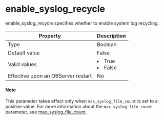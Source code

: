 enable_syslog_recycle
==========================================

enable_syslog_recycle specifies whether to enable system log recycling.


| **Property** | **Description** |
|------------------|--------------------------------------------------------------------------------------------------------|
| Type | Boolean |
| Default value | False |
| Valid values | <li> True   <li> False |
| Effective upon an OBServer restart | No |


<main id="notice" type='explain'>
    <h4>Note</h4>
    <p>This parameter takes effect only when <code>max_syslog_file_count</code> is set to a positive value. For more information about the <code>max_syslog_file_count</code> parameter, see <a href="./13400.max_syslog_file_count.md">max_syslog_file_count</a>. </p>
  </main>

